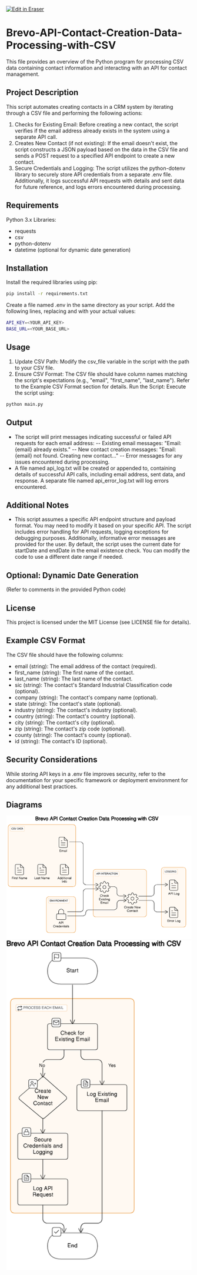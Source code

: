 <p><a target="_blank" href="https://app.eraser.io/workspace/QubUJbw5JUYWaFWjMIRj" id="edit-in-eraser-github-link"><img alt="Edit in Eraser" src="https://firebasestorage.googleapis.com/v0/b/second-petal-295822.appspot.com/o/images%2Fgithub%2FOpen%20in%20Eraser.svg?alt=media&amp;token=968381c8-a7e7-472a-8ed6-4a6626da5501"></a></p>

# Brevo-API-Contact-Creation-Data-Processing-with-CSV
This file provides an overview of the Python program for processing CSV data containing contact information and interacting with an API for contact management.

## Project Description
This script automates creating contacts in a CRM system by iterating through a CSV file and performing the following actions:

1. Checks for Existing Email: Before creating a new contact, the script verifies if the email address already exists in the system using a separate API call.
2. Creates New Contact (if not existing): If the email doesn't exist, the script constructs a JSON payload based on the data in the CSV file and sends a POST request to a specified API endpoint to create a new contact.
3. Secure Credentials and Logging: The script utilizes the python-dotenv library to securely store API credentials from a separate .env file. Additionally, it logs successful API requests with details and sent data for future reference, and logs errors encountered during processing.
## Requirements
Python 3.x
Libraries:

- requests
- csv
- python-dotenv
- datetime (optional for dynamic date generation)
## Installation
Install the required libraries using pip:

```bash
pip install -r requirements.txt
```
Create a file named .env in the same directory as your script. Add the following lines, replacing  and  with your actual values:

```bash
API_KEY=<YOUR_API_KEY>
BASE_URL=<YOUR_BASE_URL>
```
## Usage
1. Update CSV Path: Modify the csv_file variable in the script with the path to your CSV file.
2. Ensure CSV Format: The CSV file should have column names matching the script's expectations (e.g., "email", "first_name", "last_name"). Refer to the Example CSV Format section for details.
Run the Script: Execute the script using:

```bash
python main.py
```
## Output
- The script will print messages indicating successful or failed API requests for each email address:
-- Existing email messages: "Email: {email} already exists."
-- New contact creation messages: "Email: {email} not found. Creating new contact..."
-- Error messages for any issues encountered during processing.
- A file named api_log.txt will be created or appended to, containing details of successful API calls, including email address, sent data, and response. A separate file named api_error_log.txt will log errors encountered.
## Additional Notes
- This script assumes a specific API endpoint structure and payload format. You may need to modify it based on your specific API.
The script includes error handling for API requests, logging exceptions for debugging purposes. Additionally, informative error messages are provided for the user.
By default, the script uses the current date for startDate and endDate in the email existence check. You can modify the code to use a different date range if needed.
## Optional: Dynamic Date Generation
(Refer to comments in the provided Python code)

## License
This project is licensed under the MIT License (see LICENSE file for details).

## Example CSV Format
The CSV file should have the following columns:

- email (string): The email address of the contact (required).
- first_name (string): The first name of the contact.
- last_name (string): The last name of the contact.
- sic (string): The contact's Standard Industrial Classification code (optional).
- company (string): The contact's company name (optional).
- state (string): The contact's state (optional).
- industry (string): The contact's industry (optional).
- country (string): The contact's country (optional).
- city (string): The contact's city (optional).
- zip (string): The contact's zip code (optional).
- county (string): The contact's county (optional).
- id (string): The contact's ID (optional).
## Security Considerations
While storing API keys in a .env file improves security, refer to the documentation for your specific framework or deployment environment for any additional best practices.


<!-- eraser-additional-content -->
## Diagrams
<!-- eraser-additional-files -->
<a href="/README-Brevo API Contact Creation Data Processing with CSV-1.eraserdiagram" data-element-id="LjueM3pOSZslOxHtmEukW"><img src="/.eraser/QubUJbw5JUYWaFWjMIRj___3Jivg2tjMecMlrHwbIVIBR8f7U03___---diagram----b25973538bb6a044d3900b4fa9f5c081-Brevo-API-Contact-Creation-Data-Processing-with-CSV.png" alt="" data-element-id="LjueM3pOSZslOxHtmEukW" /></a>
<a href="/README-Brevo API Contact Creation Data Processing with CSV-2.eraserdiagram" data-element-id="XB8mieJ4-52HvhBzkZk0c"><img src="/.eraser/QubUJbw5JUYWaFWjMIRj___3Jivg2tjMecMlrHwbIVIBR8f7U03___---diagram----b68338fe00b8b41a99bf7e681ffac441-Brevo-API-Contact-Creation-Data-Processing-with-CSV.png" alt="" data-element-id="XB8mieJ4-52HvhBzkZk0c" /></a>
<!-- end-eraser-additional-files -->
<!-- end-eraser-additional-content -->
<!--- Eraser file: https://app.eraser.io/workspace/QubUJbw5JUYWaFWjMIRj --->